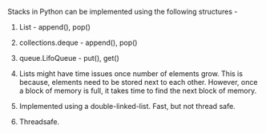 Stacks in Python can be implemented using the following structures - 
1. List - append(), pop() 
2. collections.deque - append(), pop()
3. queue.LifoQueue - put(), get()


1. Lists might have time issues once number of elements grow. This is because, elements need to be stored next to each other. However, once a block of memory is full, it takes time to find the next block of memory. 

2. Implemented using a double-linked-list. Fast, but not thread safe. 

3. Threadsafe.